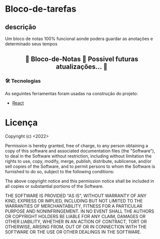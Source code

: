 # Bloco-de-tarefas

## descrição
Um bloco de notas 100% funcional aonde podera guardar as anotações e determinado seus tempos

<h2 align="center"> 
	🚧  Bloco-de-Notas 🚀 Possivel futuras atualizações...  🚧
</h2>

### 🛠 Tecnologias

As seguintes ferramentas foram usadas na construção do projeto:

- [React](https://pt-br.reactjs.org/)

# Licença

Copyright (c) <2022> <Samuel>

Permission is hereby granted, free of charge, to any person obtaining a copy
of this software and associated documentation files (the "Software"), to deal
in the Software without restriction, including without limitation the rights
to use, copy, modify, merge, publish, distribute, sublicense, and/or sell
copies of the Software, and to permit persons to whom the Software is
furnished to do so, subject to the following conditions:

The above copyright notice and this permission notice shall be included in all
copies or substantial portions of the Software.

THE SOFTWARE IS PROVIDED "AS IS", WITHOUT WARRANTY OF ANY KIND, EXPRESS OR
IMPLIED, INCLUDING BUT NOT LIMITED TO THE WARRANTIES OF MERCHANTABILITY,
FITNESS FOR A PARTICULAR PURPOSE AND NONINFRINGEMENT. IN NO EVENT SHALL THE
AUTHORS OR COPYRIGHT HOLDERS BE LIABLE FOR ANY CLAIM, DAMAGES OR OTHER
LIABILITY, WHETHER IN AN ACTION OF CONTRACT, TORT OR OTHERWISE, ARISING FROM,
OUT OF OR IN CONNECTION WITH THE SOFTWARE OR THE USE OR OTHER DEALINGS IN THE
SOFTWARE.
